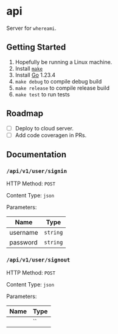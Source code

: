 # api

Server for `whereami`.

## Getting Started

1. Hopefully be running a Linux machine.
1. Install [`make`](https://www.gnu.org/software/make/)
1. Install [Go](https://go.dev/) 1.23.4
1. `make debug` to compile debug build
1. `make release` to compile release build
1. `make test` to run tests

## Roadmap

- [ ] Deploy to cloud server.
- [ ] Add code coveragen in PRs.

## Documentation

### `/api/v1/user/signin`

HTTP Method: `POST`

Content Type: `json`

Parameters:

| Name | Type |
| -----|------|
| username|`string`|
| password|`string`|

### `/api/v1/user/signout`

HTTP Method: `POST`

Content Type: `json`

Parameters:

| Name | Type |
| -----|------|
| |``|
